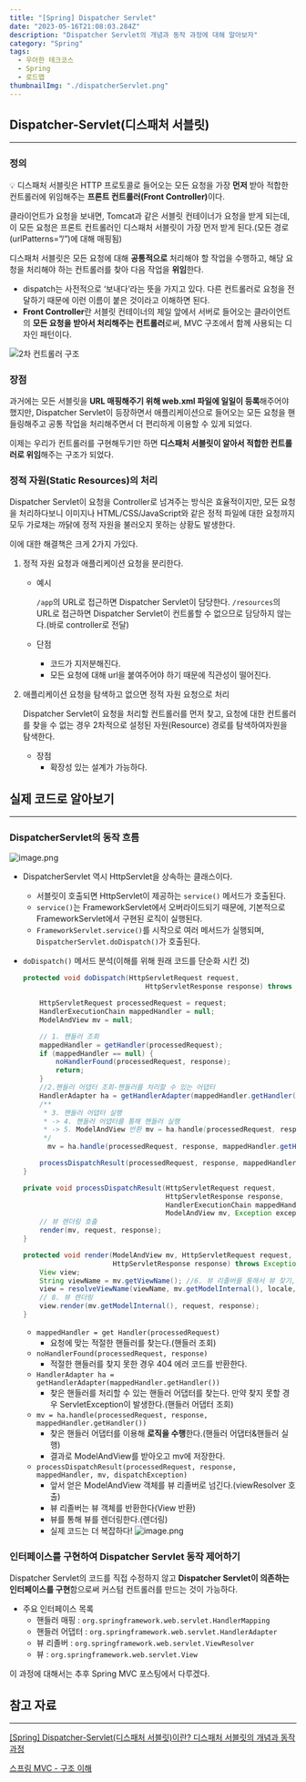 ```yaml
---
title: "[Spring] Dispatcher Servlet"
date: "2023-05-16T21:08:03.284Z"
description: "Dispatcher Servlet의 개념과 동작 과정에 대해 알아보자"
category: "Spring"
tags:
  - 우아한 테크코스
  - Spring
  - 로드맵
thumbnailImg: "./dispatcherServlet.png"
---
```


## Dispatcher-Servlet(디스패처 서블릿)

---

### 정의

<aside>
💡 디스패처 서블릿은 HTTP 프로토콜로 들어오는 모든 요청을 가장 <b>먼저</b> 받아 적합한 컨트롤러에 위임해주는 <b>프론트 컨트롤러(Front Controller)</b>이다.

</aside>

클라이언트가 요청을 보내면, Tomcat과 같은 서블릿 컨테이너가 요청을 받게 되는데, 이 모든 요청은 프론트 컨트롤러인 디스패처 서블릿이 가장 먼저 받게 된다.(모든 경로(urlPatterns=”/”)에 대해 매핑됨)

디스패처 서블릿은 모든 요청에 대해 **공통적으로** 처리해야 할 작업을 수행하고, 해당 요청을 처리해야 하는 컨트롤러를 찾아 다음 작업을 **위임**한다.

- dispatch는 사전적으로 ‘보내다’라는 뜻을 가지고 있다. 다른 컨트롤러로 요청을 전달하기 때문에 이런 이름이 붙은 것이라고 이해하면 된다.
- **Front Controller**란 서블릿 컨테이너의 제일 앞에서 서버로 들어오는 클라이언트의 **모든 요청을 받아서 처리해주는 컨트롤러**로써, MVC 구조에서 함께 사용되는 디자인 패턴이다.

![2차 컨트롤러 구조](./dispatcherServlet.png)

### 장점

과거에는 모든 서블릿을 **URL 매핑해주기 위해 web.xml 파일에 일일이 등록**해주어야 했지만, Dispatcher Servlet이 등장하면서 애플리케이션으로 들어오는 모든 요청을 핸들링해주고 공통 작업을 처리해주면서 더 편리하게 이용할 수 있게 되었다.

이제는 우리가 컨트롤러를 구현해두기만 하면 **디스패처 서블릿이 알아서 적합한 컨트롤러로 위임**해주는 구조가 되었다.

### 정적 자원(Static Resources)의 처리

Dispatcher Servlet이 요청을 Controller로 넘겨주는 방식은 효율적이지만, 모든 요청을 처리하다보니 이미지나 HTML/CSS/JavaScript와 같은 정적 파일에 대한 요청까지 모두 가로채는 까닭에 정적 자원을 불러오지 못하는 상황도 발생한다.

이에 대한 해결책은 크게 2가지 가있다.

1. 정적 자원 요청과 애플리케이션 요청을 분리한다.

   - 예시

     `/app`의 URL로 접근하면 Dispatcher Servlet이 담당한다.
     `/resources`의 URL로 접근하면 Dispatcher Servlet이 컨트롤할 수 없으므로 담당하지 않는다.(바로 controller로 전달)

   - 단점
     - 코드가 지저분해진다.
     - 모든 요청에 대해 url을 붙여주어야 하기 때문에 직관성이 떨어진다.

2. 애플리케이션 요청을 탐색하고 없으면 정적 자원 요청으로 처리

   Dispatcher Servlet이 요청을 처리할 컨트롤러를 먼저 찾고, 요청에 대한 컨트롤러를 찾을 수 없는 경우 2차적으로 설정된 자원(Resource) 경로를 탐색하여자원을 탐색한다.

   - 장점
     - 확장성 있는 설계가 가능하다.

## 실제 코드로 알아보기

---

### DispatcherServlet의 동작 흐름

![image.png](image.png)

- DispatcherServlet 역시 HttpServlet을 상속하는 클래스이다.
  - 서블릿이 호출되면 HttpServlet이 제공하는 `service()` 메서드가 호출된다.
  - `service()`는 FrameworkServlet에서 오버라이드되기 때문에, 기본적으로 FrameworkServlet에서 구현된 로직이 실행된다.
  - `FrameworkServlet.service()`를 시작으로 여러 메서드가 실행되며, `DispatcherServlet.doDispatch()`가 호출된다.
- `doDispatch()` 메서드 분석(이해를 위해 원래 코드를 단순화 시킨 것)

  ```java
  protected void doDispatch(HttpServletRequest request,
                                HttpServletResponse response) throws Exception {

      HttpServletRequest processedRequest = request;
      HandlerExecutionChain mappedHandler = null;
      ModelAndView mv = null;

      // 1. 핸들러 조회
      mappedHandler = getHandler(processedRequest);
      if (mappedHandler == null) {
          noHandlerFound(processedRequest, response);
          return;
      }
      //2.핸들러 어댑터 조회-핸들러를 처리할 수 있는 어댑터
      HandlerAdapter ha = getHandlerAdapter(mappedHandler.getHandler());
      /**
       * 3. 핸들러 어댑터 실행
       * -> 4. 핸들러 어댑터를 통해 핸들러 실행
       * -> 5. ModelAndView 반환 mv = ha.handle(processedRequest, response, mappedHandler.getHandler());
       */
  		mv = ha.handle(processedRequest, response, mappedHandler.getHandler());

      processDispatchResult(processedRequest, response, mappedHandler, mv, dispatchException);
  }

  private void processDispatchResult(HttpServletRequest request,
                                     HttpServletResponse response,
                                     HandlerExecutionChain mappedHandler,
                                     ModelAndView mv, Exception exception) throws Exception {
      // 뷰 렌더링 호출
      render(mv, request, response);
  }

  protected void render(ModelAndView mv, HttpServletRequest request,
                        HttpServletResponse response) throws Exception {
      View view;
      String viewName = mv.getViewName(); //6. 뷰 리졸버를 통해서 뷰 찾기,7.View 반환
      view = resolveViewName(viewName, mv.getModelInternal(), locale, request);
      // 8. 뷰 렌더링
      view.render(mv.getModelInternal(), request, response);
  }
  ```

  - `mappedHandler = get Handler(processedRequest)`
    - 요청에 맞는 적절한 핸들러를 찾는다.(핸들러 조회)
  - `noHandlerFound(processedRequest, response)`
    - 적절한 핸들러를 찾지 못한 경우 404 에러 코드를 반환한다.
  - `HandlerAdapter ha = getHandlerAdapter(mappedHandler.getHandler())`
    - 찾은 핸들러를 처리할 수 있는 핸들러 어댑터를 찾는다. 만약 찾지 못할 경우 ServletException이 발생한다.(핸들러 어댑터 조회)
  - `mv = ha.handle(processedRequest, response, mappedHandler.getHandler())`
    - 찾은 핸들러 어댑터를 이용해 **로직을 수행**한다.(핸들러 어댑터&핸들러 실행)
    - 결과로 ModelAndView를 받아오고 mv에 저장한다.
  - `processDispatchResult(processedRequest, response, mappedHandler, mv, dispatchException)`
    - 앞서 얻은 ModelAndView 객체를 뷰 리졸버로 넘긴다.(viewResolver 호출)
    - 뷰 리졸버는 뷰 객체를 반환한다(View 반환)
    - 뷰를 통해 뷰를 렌더링한다.(렌더링)
    - 실제 코드는 더 복잡하다!
      ![image.png](image2.png)

### 인터페이스를 구현하여 Dispatcher Servlet 동작 제어하기

Dispatcher Servlet의 코드를 직접 수정하지 않고 **Dispatcher Servlet이 의존하는 인터페이스를 구현**함으로써 커스텀 컨트롤러를 만드는 것이 가능하다.

- 주요 인터페이스 목록
  - 핸들러 매핑 : `org.springframework.web.servlet.HandlerMapping`
  - 핸들러 어댑터 : `org.springframework.web.servlet.HandlerAdapter`
  - 뷰 리졸버 : `org.springframework.web.servlet.ViewResolver`
  - 뷰 : `org.springframework.web.servlet.View`

이 과정에 대해서는 추후 Spring MVC 포스팅에서 다루겠다.

## 참고 자료

---

[[Spring] Dispatcher-Servlet(디스패처 서블릿)이란? 디스패처 서블릿의 개념과 동작 과정](https://mangkyu.tistory.com/18)

[스프링 MVC - 구조 이해](https://catsbi.oopy.io/f52511f3-1455-4a01-b8b7-f10875895d5b)
